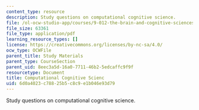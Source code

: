 ```yaml
---
content_type: resource
description: Study questions on computational cognitive science.
file: /ol-ocw-studio-app/courses/9-012-the-brain-and-cognitive-sciences-ii-spring-2002/6d0a4023c78825b5c8c9e1b046e93d79_computationalcognitivescience.pdf
file_size: 63361
file_type: application/pdf
learning_resource_types: []
license: https://creativecommons.org/licenses/by-nc-sa/4.0/
ocw_type: OCWFile
parent_title: Study Materials
parent_type: CourseSection
parent_uid: 8eec3a5d-16a0-7711-46b2-5edcaffc9f9f
resourcetype: Document
title: Computational Cognitive Scienc
uid: 6d0a4023-c788-25b5-c8c9-e1b046e93d79
---
```

Study questions on computational cognitive science.